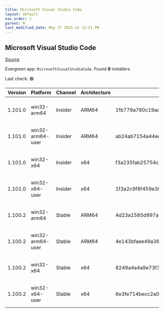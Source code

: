 ```yaml
---
title: Microsoft Visual Studio Code
layout: default
nav_order: 2
parent: M
last_modified_date: May 27 2025 at 12:21 PM
---
```


## Microsoft Visual Studio Code

[Source](https://code.visualstudio.com)

Evergreen app: `MicrosoftVisualStudioCode`. Found **8** installers.

Last check: 🟢

| Version | Platform         | Channel | Architecture | Sha256                                                           | URI                                                                                                                                                                                                                                                                                                              |
| ------- | ---------------- | ------- | ------------ | ---------------------------------------------------------------- | ---------------------------------------------------------------------------------------------------------------------------------------------------------------------------------------------------------------------------------------------------------------------------------------------------------------- |
| 1.101.0 | win32-arm64      | Insider | ARM64        | 1fb779a780c19adc0c334ac55cd086ca0d3df980f5ae1075d893bdfe9043e62d | [https://vscode.download.prss.microsoft.com/dbazure/download/insider/9bb394b245ee20e869120eefdc6929c580029adf/VSCodeSetup-arm64-1.101.0-insider.exe](https://vscode.download.prss.microsoft.com/dbazure/download/insider/9bb394b245ee20e869120eefdc6929c580029adf/VSCodeSetup-arm64-1.101.0-insider.exe)         |
| 1.101.0 | win32-arm64-user | Insider | ARM64        | ab24ab7154a44ed67ffbd910e4039260dfa028e7985697c357f8263dbf739650 | [https://vscode.download.prss.microsoft.com/dbazure/download/insider/9bb394b245ee20e869120eefdc6929c580029adf/VSCodeUserSetup-arm64-1.101.0-insider.exe](https://vscode.download.prss.microsoft.com/dbazure/download/insider/9bb394b245ee20e869120eefdc6929c580029adf/VSCodeUserSetup-arm64-1.101.0-insider.exe) |
| 1.101.0 | win32-x64        | Insider | x64          | f3a235fab25754c5705f4cc29d84121e53539343dd5926fcf5273e27543dae3d | [https://vscode.download.prss.microsoft.com/dbazure/download/insider/9bb394b245ee20e869120eefdc6929c580029adf/VSCodeSetup-x64-1.101.0-insider.exe](https://vscode.download.prss.microsoft.com/dbazure/download/insider/9bb394b245ee20e869120eefdc6929c580029adf/VSCodeSetup-x64-1.101.0-insider.exe)             |
| 1.101.0 | win32-x64-user   | Insider | x64          | 1f3a2c9f8f459e307a115e00f9057e911ecf9ff6f135540dcddfe548b39b1c42 | [https://vscode.download.prss.microsoft.com/dbazure/download/insider/9bb394b245ee20e869120eefdc6929c580029adf/VSCodeUserSetup-x64-1.101.0-insider.exe](https://vscode.download.prss.microsoft.com/dbazure/download/insider/9bb394b245ee20e869120eefdc6929c580029adf/VSCodeUserSetup-x64-1.101.0-insider.exe)     |
| 1.100.2 | win32-arm64      | Stable  | ARM64        | 4d23a1585d997a2d0f26b94d3de133257d9db89e3756a64a0a38b8cc9ad431c8 | [https://vscode.download.prss.microsoft.com/dbazure/download/stable/848b80aeb52026648a8ff9f7c45a9b0a80641e2e/VSCodeSetup-arm64-1.100.2.exe](https://vscode.download.prss.microsoft.com/dbazure/download/stable/848b80aeb52026648a8ff9f7c45a9b0a80641e2e/VSCodeSetup-arm64-1.100.2.exe)                           |
| 1.100.2 | win32-arm64-user | Stable  | ARM64        | 4e143bfaee49a367eb814d6d477c006e4adb9ca8f58af3a067717be3c5e22153 | [https://vscode.download.prss.microsoft.com/dbazure/download/stable/848b80aeb52026648a8ff9f7c45a9b0a80641e2e/VSCodeUserSetup-arm64-1.100.2.exe](https://vscode.download.prss.microsoft.com/dbazure/download/stable/848b80aeb52026648a8ff9f7c45a9b0a80641e2e/VSCodeUserSetup-arm64-1.100.2.exe)                   |
| 1.100.2 | win32-x64        | Stable  | x64          | 8249a4a4a9e73f34b6f4f4d51481d1a7d547c2c55560e45482d7d8b23017c646 | [https://vscode.download.prss.microsoft.com/dbazure/download/stable/848b80aeb52026648a8ff9f7c45a9b0a80641e2e/VSCodeSetup-x64-1.100.2.exe](https://vscode.download.prss.microsoft.com/dbazure/download/stable/848b80aeb52026648a8ff9f7c45a9b0a80641e2e/VSCodeSetup-x64-1.100.2.exe)                               |
| 1.100.2 | win32-x64-user   | Stable  | x64          | 6e3fe714becc2a0eae3ae2c18ee8a486d11404bba583918b56459fa712505537 | [https://vscode.download.prss.microsoft.com/dbazure/download/stable/848b80aeb52026648a8ff9f7c45a9b0a80641e2e/VSCodeUserSetup-x64-1.100.2.exe](https://vscode.download.prss.microsoft.com/dbazure/download/stable/848b80aeb52026648a8ff9f7c45a9b0a80641e2e/VSCodeUserSetup-x64-1.100.2.exe)                       |
